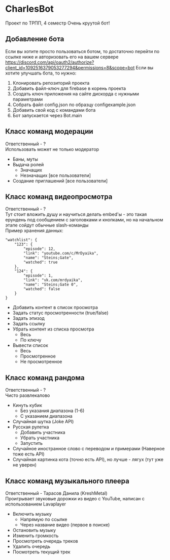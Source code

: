# CharlesBot
Проект по ТРПП, 4 семестр
Очень круутой бот!

## Добавление бота
Если вы хотите просто пользоваться ботом, то достаточно перейти по ссылке ниже и авторизовать его на вашем сервере
https://discord.com/api/oauth2/authorize?client_id=1092516379053277294&permissions=8&scope=bot
Если вы хотите улучшать бота, то нужно:
1) Клонировать репозиторий проекта
2) Добавить файл-ключ для firebase в корень проекта
3) Создать ключ приложения на сайте дискорда с нужными параметрами
4) Собрать файл config.json по образцу configexample.json
5) Добавить свой код с командами бота
6) Бот запускается через Bot.main

## Класс команд модерации
Ответственный - ?
</br>
Использовать может не только модератор
* Баны, муты
* Выдача ролей
  * Значащих
  * Незначащих [все пользователи]
* Создание приглашений [все пользователи]

## Класс команд видеопросмотра
Ответственный - ?
</br>
Тут стоит вложить душу и научиться делать embed'ы - это такая ерундень под сообщением с заголовками и кнопками, но на начальном этапе сойдут обычные slash-команды</br>
Пример хранения данных:
```
"watchlist": {
    "123": {
        "episode": 12,
        "link": "youtube.com/c/MrDyaika",
        "name": "Steins;Gate",
        "watched": true
    },
    "124": {
        "episode": 1,
        "link": "vk.com/mrdyaika",
        "name": "Steins;Gate 0",
        "watched": false
    }
}
```
* Добавить контент в список просмотра
* Задать статус просмотренности (true/false)
* Задать эпизод
* Задать ссылку
* Убрать контент из списка просмотра
  * Весь
  * По ключу
* Вывести список
  * Весь
  * Просмотренное
  * Не просмотренное

## Класс команд рандома
Ответственный - ?
</br>
Чисто развлекалово
* Кинуть кубик
  * Без указания диапазона (1-6)
  * С указанием диапазона
* Случайная шутка (Joke API)
* Русская рулетка
  * Добавить участника
  * Убрать участника
  * Запустить
* Случайное иностранное слово с переводом и примерами (Наверное тоже есть API) 
* Случайная картинка кота (точно есть API), но лучше - лягух (тут уже не уверен)

## Класс команд музыкального плеера
Ответственный - Тарасов Данила (KreshMetal)
</br>
Проигрывает звуковые дорожки из видео с YouTube, написан с использованием Lavaplayer
* Включить музыку
  * Напрямую по ссылке
  * Через название видео (первое в поиске)
* Остановить музыку
* Изменить громкость
* Просмотреть очередь треков
* Удалить очередь
* Посмотреть текущий трек
